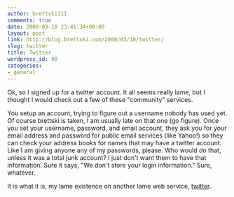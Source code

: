 ```yaml
---
author: brettski111
comments: true
date: 2008-03-10 23:41:34+00:00
layout: post
link: http://blog.brettski.com/2008/03/10/twitter/
slug: twitter
title: Twitter
wordpress_id: 90
categories:
- general
---
```


Ok, so I signed up for a twitter account.  It all seems really lame, but I thought I would check out a few of these "community" services.

You setup an account, trying to figure out a username  nobody has used yet.  Of course brettski is taken, I am usually late on that one (go figure).  Once you set your username, password, and email account, they ask you for your email address and password for public email services (like Yahoo!) so they can check your address books for names that may have a twitter account.  Like I am giving anyone any of my passwords, please.  Who would do that, unless it was a total junk account?  I just don't want them to have that information.  Sure it says, "We don't store your login information."   Sure, whatever.

It is what it is, my lame existence on another lame web service, [twitter](http://twitter.com/brettski111).
